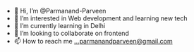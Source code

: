 - 👋 Hi, I’m @Parmanand-Parveen
- 👀 I’m interested in Web development and learning new tech
- 🌱 I’m currently learning in Delhi
- 💞️ I’m looking to collaborate on frontend 
- 📫 How to reach me ...parmanandparveen@gmail.com

<!---
Parmanand-Parveen/Parmanand-Parveen is a ✨ special ✨ repository because its `README.md` (this file) appears on your GitHub profile.
You can click the Preview link to take a look at your changes.
--->
